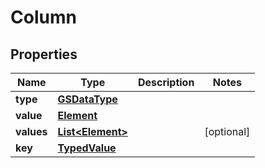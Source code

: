 

# Column


## Properties

| Name | Type | Description | Notes |
|------------ | ------------- | ------------- | -------------|
|**type** | [**GSDataType**](GSDataType.md) |  |  |
|**value** | [**Element**](Element.md) |  |  |
|**values** | [**List&lt;Element&gt;**](Element.md) |  |  [optional] |
|**key** | [**TypedValue**](TypedValue.md) |  |  |



